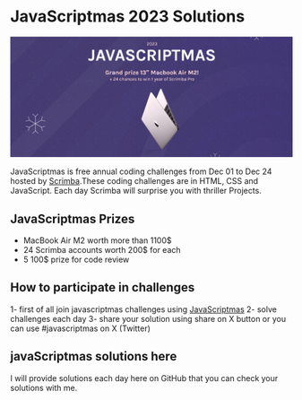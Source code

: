 # JavaScriptmas 2023 Solutions

![javascriptmas](javascriptmas.jpeg)

JavaScriptmas is free annual coding challenges from Dec 01 to Dec 24 hosted by [Scrimba](https://scrimba.com/).These coding challenges are in HTML, CSS and JavaScript. Each day Scrimba will surprise you with thriller Projects.

## JavaScriptmas Prizes
- MacBook Air M2 worth more than 1100$
- 24 Scrimba accounts worth 200$ for each
- 5 100$ prize for code review

## How to participate in challenges
1- first of all join javascriptmas challenges using [JavaScriptmas](https://scrimba.com/learn/javascriptmas)
2- solve challenges each day
3- share your solution using share on X button or you can use #javascriptmas on X (Twitter)

## javaScriptmas solutions here
I will provide solutions each day here on GitHub that you can check your solutions with me.
